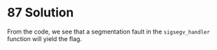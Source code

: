 # 87 Solution
From the code, we see that a segmentation fault in the `sigsegv_handler` function will yield the flag.